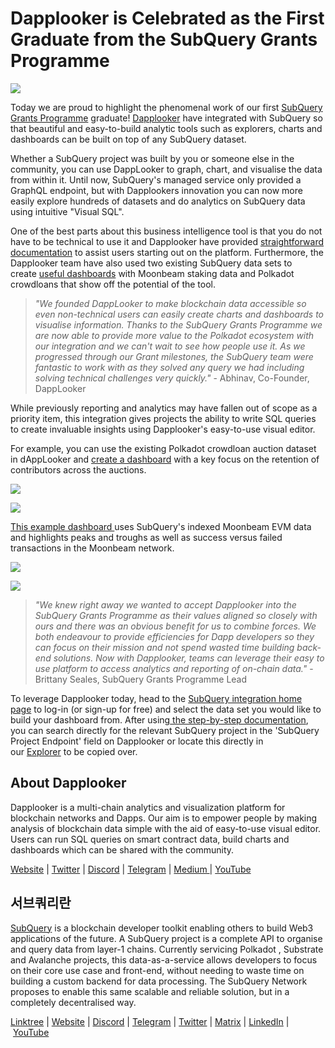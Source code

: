 # Dapplooker is Celebrated as the First Graduate from the SubQuery Grants Programme

![](https://miro.medium.com/max/700/0*m7loo6ZhFd_UrPtG)

Today we are proud to highlight the phenomenal work of our first [SubQuery Grants Programme](https://subquery.network/grants) graduate! [Dapplooker](https://dapplooker.com/) have integrated with SubQuery so that beautiful and easy-to-build analytic tools such as explorers, charts and dashboards can be built on top of any SubQuery dataset.

Whether a SubQuery project was built by you or someone else in the community, you can use DappLooker to graph, chart, and visualise the data from within it. Until now, SubQuery's managed service only provided a GraphQL endpoint, but with Dapplookers innovation you can now more easily explore hundreds of datasets and do analytics on SubQuery data using intuitive "Visual SQL".

One of the best parts about this business intelligence tool is that you do not have to be technical to use it and Dapplooker have provided [straightforward documentation](https://dapplooker.notion.site/SubQuery-55e159ee37ff453b9a278be0efbe319e) to assist users starting out on the platform. Furthermore, the Dapplooker team have also used two existing SubQuery data sets to create [useful dashboards](https://dapplooker.com/category/subquery?type=dashboard) with Moonbeam staking data and Polkadot crowdloans that show off the potential of the tool.

> _"We founded DappLooker to make blockchain data accessible so even non-technical users can easily create charts and dashboards to visualise information. Thanks to the SubQuery Grants Programme we are now able to provide more value to the Polkadot ecosystem with our integration and we can't wait to see how people use it. As we progressed through our Grant milestones, the SubQuery team were fantastic to work with as they solved any query we had including solving technical challenges very quickly."_ - Abhinav, Co-Founder, DappLooker

While previously reporting and analytics may have fallen out of scope as a priority item, this integration gives projects the ability to write SQL queries to create invaluable insights using Dapplooker's easy-to-use visual editor.

For example, you can use the existing Polkadot crowdloan auction dataset in dAppLooker and [create a dashboard](https://dapplooker.com/dapp/polkadot-auctions-and-crowdloans-120113?network=subquery&category=subquery&type=dashboard&udid=0) with a key focus on the retention of contributors across the auctions.

![](https://miro.medium.com/max/700/0*IWuAPhPOqiGOFkc-)

![](https://miro.medium.com/max/700/0*Ajx_bTmMcRBuTB_z)

[This example dashboard ](https://dapplooker.com/dapp/subquery-moonbeam-120116?network=subquery&category=subquery&type=dashboard&udid=0)uses SubQuery's indexed Moonbeam EVM data and highlights peaks and troughs as well as success versus failed transactions in the Moonbeam network.

![](https://miro.medium.com/max/700/0*CPmeF30Kwwj0DbC6)

![](https://miro.medium.com/max/700/0*ofrjdSerY8_8DV-Q)

> _"We knew right away we wanted to accept Dapplooker into the SubQuery Grants Programme as their values aligned so closely with ours and there was an obvious benefit for us to combine forces. We both endeavour to provide efficiencies for Dapp developers so they can focus on their mission and not spend wasted time building back-end solutions. Now with Dapplooker, teams can leverage their easy to use platform to access analytics and reporting of on-chain data."_ - Brittany Seales, SubQuery Grants Programme Lead

To leverage Dapplooker today, head to the [SubQuery integration home page](https://dapplooker.com/integration/subquery) to log-in (or sign-up for free) and select the data set you would like to build your dashboard from. After using[ the step-by-step documentation](https://dapplooker.notion.site/SubQuery-55e159ee37ff453b9a278be0efbe319e), you can search directly for the relevant SubQuery project in the 'SubQuery Project Endpoint' field on Dapplooker or locate this directly in our [Explorer](https://explorer.subquery.network/) to be copied over.

## About Dapplooker

Dapplooker is a multi-chain analytics and visualization platform for blockchain networks and Dapps. Our aim is to empower people by making analysis of blockchain data simple with the aid of easy-to-use visual editor. Users can run SQL queries on smart contract data, build charts and dashboards which can be shared with the community.

[Website](https://dapplooker.com/) | [Twitter](https://twitter.com/dapplooker) | [Discord](https://dapplooker.com/community) | [Telegram](https://t.me/dapplooker) | [Medium ](https://dapplooker.medium.com/)| [YouTube](https://www.youtube.com/channel/UC1KJmtb3UhnWSN_sDv71_fg)

## 서브쿼리란

[SubQuery](https://subquery.network/) is a blockchain developer toolkit enabling others to build Web3 applications of the future. A SubQuery project is a complete API to organise and query data from layer-1 chains. Currently servicing Polkadot , Substrate and Avalanche projects, this data-as-a-service allows developers to focus on their core use case and front-end, without needing to waste time on building a custom backend for data processing. The SubQuery Network proposes to enable this same scalable and reliable solution, but in a completely decentralised way.

[Linktree](https://linktr.ee/subquerynetwork) | [Website](https://subquery.network/) | [Discord](https://discord.com/invite/78zg8aBSMG) | [Telegram](https://t.me/subquerynetwork) | [Twitter](https://twitter.com/subquerynetwork) | [Matrix](https://matrix.to/#/#subquery:matrix.org) | [LinkedIn](https://www.linkedin.com/company/subquery) | [YouTube](https://www.youtube.com/channel/UCi1a6NUUjegcLHDFLr7CqLw)
